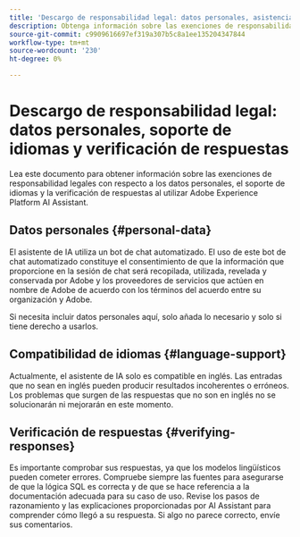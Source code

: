 ```yaml
---
title: 'Descargo de responsabilidad legal: datos personales, asistencia en el idioma y verificación de respuestas'
description: Obtenga información sobre las exenciones de responsabilidad legales relacionadas con los datos personales, el soporte de idiomas y la verificación de respuestas al utilizar AI Assistant.
source-git-commit: c9909616697ef319a307b5c8a1ee135204347844
workflow-type: tm+mt
source-wordcount: '230'
ht-degree: 0%

---
```


# Descargo de responsabilidad legal: datos personales, soporte de idiomas y verificación de respuestas

Lea este documento para obtener información sobre las exenciones de responsabilidad legales con respecto a los datos personales, el soporte de idiomas y la verificación de respuestas al utilizar Adobe Experience Platform AI Assistant.

## Datos personales {#personal-data}

El asistente de IA utiliza un bot de chat automatizado. El uso de este bot de chat automatizado constituye el consentimiento de que la información que proporcione en la sesión de chat será recopilada, utilizada, revelada y conservada por Adobe y los proveedores de servicios que actúen en nombre de Adobe de acuerdo con los términos del acuerdo entre su organización y Adobe.

Si necesita incluir datos personales aquí, solo añada lo necesario y solo si tiene derecho a usarlos.

## Compatibilidad de idiomas {#language-support}

Actualmente, el asistente de IA solo es compatible en inglés. Las entradas que no sean en inglés pueden producir resultados incoherentes o erróneos. Los problemas que surgen de las respuestas que no son en inglés no se solucionarán ni mejorarán en este momento.

## Verificación de respuestas {#verifying-responses}

Es importante comprobar sus respuestas, ya que los modelos lingüísticos pueden cometer errores. Compruebe siempre las fuentes para asegurarse de que la lógica SQL es correcta y de que se hace referencia a la documentación adecuada para su caso de uso. Revise los pasos de razonamiento y las explicaciones proporcionadas por AI Assistant para comprender cómo llegó a su respuesta. Si algo no parece correcto, envíe sus comentarios.
